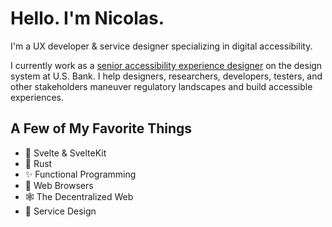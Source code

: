 # Hello. I'm Nicolas. 

I'm a UX developer & service designer specializing in digital accessibility.

I currently work as a <a href="https://www.dromena.foo/" target="_blank">senior accessibility experience designer</a> on the design system at U.S. Bank. I help designers, researchers, developers, testers, and other stakeholders maneuver regulatory landscapes and build accessible experiences.

## A Few of My Favorite Things

*   🎩 Svelte & SvelteKit
*   🦀 Rust
*   ✨ Functional Programming
*   🦁 Web Browsers
*   🕸️ The Decentralized Web
*   📍 Service Design
